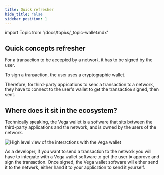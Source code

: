 ```yaml
---
title: Quick refresher
hide_title: false
sidebar_position: 1
---
```


import Topic from '/docs/topics/_topic-wallet.mdx'

<Topic />

## Quick concepts refresher

For a transaction to be accepted by a network, it has to be signed by the user.

To sign a transaction, the user uses a cryptographic wallet.

Therefore, for third-party applications to send a transaction to a network, they have to connect to the user's wallet to get the transaction signed, then sent.

## Where does it sit in the ecosystem?

Technically speaking, the Vega wallet is a software that sits between the third-party applications and the network, and is owned by the users of the network.

![High level view of the interactions with the Vega wallet](/img/concept-diagrams/high-level-wallet-workflow.png)

As a developer, if you want to send a transaction to the network you will have to integrate with a Vega wallet software to get the user to approve and sign the transaction. Once signed, the Vega wallet software will either send it to the network, either hand it to your application to send it yourself.  
